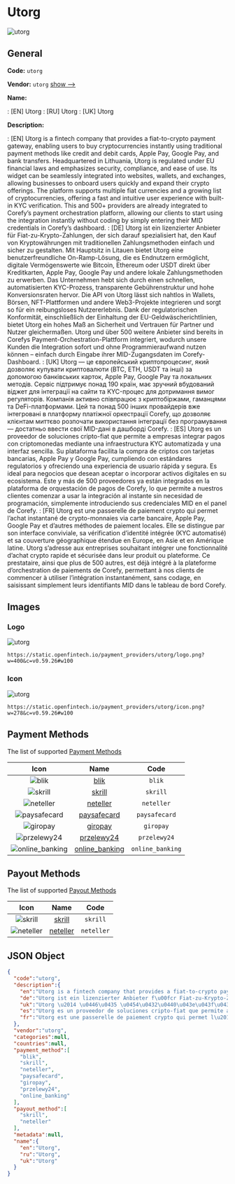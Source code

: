 
# Utorg 
![utorg](https://static.openfintech.io/payment_providers/utorg/logo.png?w=400&c=v0.59.26#w100)  

## General 
 
**Code:** `utorg` 
 
**Vendor:** `utorg` [show -->](/vendors/utorg/) 
 
**Name:** 
 
:	[EN] Utorg 
:	[RU] Utorg 
:	[UK] Utorg 
 
**Description:** 
 
: [EN] Utorg is a fintech company that provides a fiat-to-crypto payment gateway, enabling users to buy cryptocurrencies instantly using traditional payment methods like credit and debit cards, Apple Pay, Google Pay, and bank transfers. Headquartered in Lithuania, Utorg is regulated under EU financial laws and emphasizes security, compliance, and ease of use. Its widget can be seamlessly integrated into websites, wallets, and exchanges, allowing businesses to onboard users quickly and expand their crypto offerings. The platform supports multiple fiat currencies and a growing list of cryptocurrencies, offering a fast and intuitive user experience with built-in KYC verification. This and 500+ providers are already integrated to Corefy’s payment orchestration platform, allowing our clients to start using the integration instantly without coding by simply entering their MID credentials in Corefy’s dashboard. 
: [DE] Utorg ist ein lizenzierter Anbieter für Fiat-zu-Krypto-Zahlungen, der sich darauf spezialisiert hat, den Kauf von Kryptowährungen mit traditionellen Zahlungsmethoden einfach und sicher zu gestalten. Mit Hauptsitz in Litauen bietet Utorg eine benutzerfreundliche On-Ramp-Lösung, die es Endnutzern ermöglicht, digitale Vermögenswerte wie Bitcoin, Ethereum oder USDT direkt über Kreditkarten, Apple Pay, Google Pay und andere lokale Zahlungsmethoden zu erwerben. Das Unternehmen hebt sich durch einen schnellen, automatisierten KYC-Prozess, transparente Gebührenstruktur und hohe Konversionsraten hervor. Die API von Utorg lässt sich nahtlos in Wallets, Börsen, NFT-Plattformen und andere Web3-Projekte integrieren und sorgt so für ein reibungsloses Nutzererlebnis. Dank der regulatorischen Konformität, einschließlich der Einhaltung der EU-Geldwäscherichtlinien, bietet Utorg ein hohes Maß an Sicherheit und Vertrauen für Partner und Nutzer gleichermaßen. Utorg und über 500 weitere Anbieter sind bereits in Corefys Payment-Orchestration-Plattform integriert, wodurch unsere Kunden die Integration sofort und ohne Programmieraufwand nutzen können – einfach durch Eingabe ihrer MID-Zugangsdaten im Corefy-Dashboard. 
: [UK] Utorg — це європейський криптопроцесинг, який дозволяє купувати криптовалюти (BTC, ETH, USDT та інші) за допомогою банківських карток, Apple Pay, Google Pay та локальних методів. Сервіс підтримує понад 190 країн, має зручний вбудований віджет для інтеграції на сайти та KYC-процес для дотримання вимог регуляторів. Компанія активно співпрацює з криптобіржами, гаманцями та DeFi-платформами. Цей та понад 500 інших провайдерів вже інтегровані в платформу платіжної оркестрації Corefy, що дозволяє клієнтам миттєво розпочати використання інтеграції без програмування — достатньо ввести свої MID-дані в дашборді Corefy. 
: [ES] Utorg es un proveedor de soluciones cripto-fiat que permite a empresas integrar pagos con criptomonedas mediante una infraestructura KYC automatizada y una interfaz sencilla. Su plataforma facilita la compra de criptos con tarjetas bancarias, Apple Pay y Google Pay, cumpliendo con estándares regulatorios y ofreciendo una experiencia de usuario rápida y segura. Es ideal para negocios que desean aceptar o incorporar activos digitales en su ecosistema. Este y más de 500 proveedores ya están integrados en la plataforma de orquestación de pagos de Corefy, lo que permite a nuestros clientes comenzar a usar la integración al instante sin necesidad de programación, simplemente introduciendo sus credenciales MID en el panel de Corefy. 
: [FR] Utorg est une passerelle de paiement crypto qui permet l’achat instantané de crypto-monnaies via carte bancaire, Apple Pay, Google Pay et d’autres méthodes de paiement locales. Elle se distingue par son interface conviviale, sa vérification d’identité intégrée (KYC automatisé) et sa couverture géographique étendue en Europe, en Asie et en Amérique latine. Utorg s’adresse aux entreprises souhaitant intégrer une fonctionnalité d’achat crypto rapide et sécurisée dans leur produit ou plateforme. Ce prestataire, ainsi que plus de 500 autres, est déjà intégré à la plateforme d’orchestration de paiements de Corefy, permettant à nos clients de commencer à utiliser l’intégration instantanément, sans codage, en saisissant simplement leurs identifiants MID dans le tableau de bord Corefy. 
 

## Images 

### Logo 
 
![utorg](https://static.openfintech.io/payment_providers/utorg/logo.png?w=400&c=v0.59.26#w100)  

```
https://static.openfintech.io/payment_providers/utorg/logo.png?w=400&c=v0.59.26#w100
```  

### Icon 
 
![utorg](https://static.openfintech.io/payment_providers/utorg/icon.png?w=278&c=v0.59.26#w100)  

```
https://static.openfintech.io/payment_providers/utorg/icon.png?w=278&c=v0.59.26#w100
```  

## Payment Methods 
 
The list of supported [Payment Methods](/payment-methods/) 

|Icon|Name|Code| 
|:---:|:---:|:---:| 
|![blik](https://static.openfintech.io/payment_methods/blik/icon.png?w=278&c=v0.59.26#w100) |[blik](/payment-methods/blik/)|`blik`| 
|![skrill](https://static.openfintech.io/payment_methods/skrill/icon.svg?w=278&c=v0.59.26#w100) |[skrill](/payment-methods/skrill/)|`skrill`| 
|![neteller](https://static.openfintech.io/payment_methods/neteller/icon.png?w=278&c=v0.59.26#w100) |[neteller](/payment-methods/neteller/)|`neteller`| 
|![paysafecard](https://static.openfintech.io/payment_methods/paysafecard/icon.svg?w=278&c=v0.59.26#w100) |[paysafecard](/payment-methods/paysafecard/)|`paysafecard`| 
|![giropay](https://static.openfintech.io/payment_methods/giropay/icon.svg?w=278&c=v0.59.26#w100) |[giropay](/payment-methods/giropay/)|`giropay`| 
|![przelewy24](https://static.openfintech.io/payment_methods/przelewy24/icon.png?w=278&c=v0.59.26#w100) |[przelewy24](/payment-methods/przelewy24/)|`przelewy24`| 
|![online_banking](https://static.openfintech.io/payment_methods/online_banking/icon.svg?w=278&c=v0.59.26#w100) |[online_banking](/payment-methods/online_banking/)|`online_banking`| 
 

## Payout Methods 
 
The list of supported [Payout Methods](/payout-methods/) 

|Icon|Name|Code| 
|:---:|:---:|:---:| 
|![skrill](https://static.openfintech.io/payout_methods/skrill/icon.svg?w=278&c=v0.59.26#w40) |[skrill](payout-methodsskrill/)|`skrill`| 
|![neteller](https://static.openfintech.io/payout_methods/neteller/icon.png?w=278&c=v0.59.26#w40) |[neteller](payout-methodsneteller/)|`neteller`| 
 

## JSON Object 

```json
{
  "code":"utorg",
  "description":{
    "en":"Utorg is a fintech company that provides a fiat-to-crypto payment gateway, enabling users to buy cryptocurrencies instantly using traditional payment methods like credit and debit cards, Apple Pay, Google Pay, and bank transfers. Headquartered in Lithuania, Utorg is regulated under EU financial laws and emphasizes security, compliance, and ease of use. Its widget can be seamlessly integrated into websites, wallets, and exchanges, allowing businesses to onboard users quickly and expand their crypto offerings. The platform supports multiple fiat currencies and a growing list of cryptocurrencies, offering a fast and intuitive user experience with built-in KYC verification. This and 500+ providers are already integrated to Corefy\u2019s payment orchestration platform, allowing our clients to start using the integration instantly without coding by simply entering their MID credentials in Corefy\u2019s dashboard.",
    "de":"Utorg ist ein lizenzierter Anbieter f\u00fcr Fiat-zu-Krypto-Zahlungen, der sich darauf spezialisiert hat, den Kauf von Kryptow\u00e4hrungen mit traditionellen Zahlungsmethoden einfach und sicher zu gestalten. Mit Hauptsitz in Litauen bietet Utorg eine benutzerfreundliche On-Ramp-L\u00f6sung, die es Endnutzern erm\u00f6glicht, digitale Verm\u00f6genswerte wie Bitcoin, Ethereum oder USDT direkt \u00fcber Kreditkarten, Apple Pay, Google Pay und andere lokale Zahlungsmethoden zu erwerben. Das Unternehmen hebt sich durch einen schnellen, automatisierten KYC-Prozess, transparente Geb\u00fchrenstruktur und hohe Konversionsraten hervor. Die API von Utorg l\u00e4sst sich nahtlos in Wallets, B\u00f6rsen, NFT-Plattformen und andere Web3-Projekte integrieren und sorgt so f\u00fcr ein reibungsloses Nutzererlebnis. Dank der regulatorischen Konformit\u00e4t, einschlie\u00dflich der Einhaltung der EU-Geldw\u00e4scherichtlinien, bietet Utorg ein hohes Ma\u00df an Sicherheit und Vertrauen f\u00fcr Partner und Nutzer gleicherma\u00dfen. Utorg und \u00fcber 500 weitere Anbieter sind bereits in Corefys Payment-Orchestration-Plattform integriert, wodurch unsere Kunden die Integration sofort und ohne Programmieraufwand nutzen k\u00f6nnen \u2013 einfach durch Eingabe ihrer MID-Zugangsdaten im Corefy-Dashboard.",
    "uk":"Utorg \u2014 \u0446\u0435 \u0454\u0432\u0440\u043e\u043f\u0435\u0439\u0441\u044c\u043a\u0438\u0439 \u043a\u0440\u0438\u043f\u0442\u043e\u043f\u0440\u043e\u0446\u0435\u0441\u0438\u043d\u0433, \u044f\u043a\u0438\u0439 \u0434\u043e\u0437\u0432\u043e\u043b\u044f\u0454 \u043a\u0443\u043f\u0443\u0432\u0430\u0442\u0438 \u043a\u0440\u0438\u043f\u0442\u043e\u0432\u0430\u043b\u044e\u0442\u0438 (BTC, ETH, USDT \u0442\u0430 \u0456\u043d\u0448\u0456) \u0437\u0430 \u0434\u043e\u043f\u043e\u043c\u043e\u0433\u043e\u044e \u0431\u0430\u043d\u043a\u0456\u0432\u0441\u044c\u043a\u0438\u0445 \u043a\u0430\u0440\u0442\u043e\u043a, Apple Pay, Google Pay \u0442\u0430 \u043b\u043e\u043a\u0430\u043b\u044c\u043d\u0438\u0445 \u043c\u0435\u0442\u043e\u0434\u0456\u0432. \u0421\u0435\u0440\u0432\u0456\u0441 \u043f\u0456\u0434\u0442\u0440\u0438\u043c\u0443\u0454 \u043f\u043e\u043d\u0430\u0434 190 \u043a\u0440\u0430\u0457\u043d, \u043c\u0430\u0454 \u0437\u0440\u0443\u0447\u043d\u0438\u0439 \u0432\u0431\u0443\u0434\u043e\u0432\u0430\u043d\u0438\u0439 \u0432\u0456\u0434\u0436\u0435\u0442 \u0434\u043b\u044f \u0456\u043d\u0442\u0435\u0433\u0440\u0430\u0446\u0456\u0457 \u043d\u0430 \u0441\u0430\u0439\u0442\u0438 \u0442\u0430 KYC-\u043f\u0440\u043e\u0446\u0435\u0441 \u0434\u043b\u044f \u0434\u043e\u0442\u0440\u0438\u043c\u0430\u043d\u043d\u044f \u0432\u0438\u043c\u043e\u0433 \u0440\u0435\u0433\u0443\u043b\u044f\u0442\u043e\u0440\u0456\u0432. \u041a\u043e\u043c\u043f\u0430\u043d\u0456\u044f \u0430\u043a\u0442\u0438\u0432\u043d\u043e \u0441\u043f\u0456\u0432\u043f\u0440\u0430\u0446\u044e\u0454 \u0437 \u043a\u0440\u0438\u043f\u0442\u043e\u0431\u0456\u0440\u0436\u0430\u043c\u0438, \u0433\u0430\u043c\u0430\u043d\u0446\u044f\u043c\u0438 \u0442\u0430 DeFi-\u043f\u043b\u0430\u0442\u0444\u043e\u0440\u043c\u0430\u043c\u0438. \u0426\u0435\u0439 \u0442\u0430 \u043f\u043e\u043d\u0430\u0434 500 \u0456\u043d\u0448\u0438\u0445 \u043f\u0440\u043e\u0432\u0430\u0439\u0434\u0435\u0440\u0456\u0432 \u0432\u0436\u0435 \u0456\u043d\u0442\u0435\u0433\u0440\u043e\u0432\u0430\u043d\u0456 \u0432 \u043f\u043b\u0430\u0442\u0444\u043e\u0440\u043c\u0443 \u043f\u043b\u0430\u0442\u0456\u0436\u043d\u043e\u0457 \u043e\u0440\u043a\u0435\u0441\u0442\u0440\u0430\u0446\u0456\u0457 Corefy, \u0449\u043e \u0434\u043e\u0437\u0432\u043e\u043b\u044f\u0454 \u043a\u043b\u0456\u0454\u043d\u0442\u0430\u043c \u043c\u0438\u0442\u0442\u0454\u0432\u043e \u0440\u043e\u0437\u043f\u043e\u0447\u0430\u0442\u0438 \u0432\u0438\u043a\u043e\u0440\u0438\u0441\u0442\u0430\u043d\u043d\u044f \u0456\u043d\u0442\u0435\u0433\u0440\u0430\u0446\u0456\u0457 \u0431\u0435\u0437 \u043f\u0440\u043e\u0433\u0440\u0430\u043c\u0443\u0432\u0430\u043d\u043d\u044f \u2014 \u0434\u043e\u0441\u0442\u0430\u0442\u043d\u044c\u043e \u0432\u0432\u0435\u0441\u0442\u0438 \u0441\u0432\u043e\u0457 MID-\u0434\u0430\u043d\u0456 \u0432 \u0434\u0430\u0448\u0431\u043e\u0440\u0434\u0456 Corefy.",
    "es":"Utorg es un proveedor de soluciones cripto-fiat que permite a empresas integrar pagos con criptomonedas mediante una infraestructura KYC automatizada y una interfaz sencilla. Su plataforma facilita la compra de criptos con tarjetas bancarias, Apple Pay y Google Pay, cumpliendo con est\u00e1ndares regulatorios y ofreciendo una experiencia de usuario r\u00e1pida y segura. Es ideal para negocios que desean aceptar o incorporar activos digitales en su ecosistema. Este y m\u00e1s de 500 proveedores ya est\u00e1n integrados en la plataforma de orquestaci\u00f3n de pagos de Corefy, lo que permite a nuestros clientes comenzar a usar la integraci\u00f3n al instante sin necesidad de programaci\u00f3n, simplemente introduciendo sus credenciales MID en el panel de Corefy.",
    "fr":"Utorg est une passerelle de paiement crypto qui permet l\u2019achat instantan\u00e9 de crypto-monnaies via carte bancaire, Apple Pay, Google Pay et d\u2019autres m\u00e9thodes de paiement locales. Elle se distingue par son interface conviviale, sa v\u00e9rification d\u2019identit\u00e9 int\u00e9gr\u00e9e (KYC automatis\u00e9) et sa couverture g\u00e9ographique \u00e9tendue en Europe, en Asie et en Am\u00e9rique latine. Utorg s\u2019adresse aux entreprises souhaitant int\u00e9grer une fonctionnalit\u00e9 d\u2019achat crypto rapide et s\u00e9curis\u00e9e dans leur produit ou plateforme. Ce prestataire, ainsi que plus de 500 autres, est d\u00e9j\u00e0 int\u00e9gr\u00e9 \u00e0 la plateforme d\u2019orchestration de paiements de Corefy, permettant \u00e0 nos clients de commencer \u00e0 utiliser l\u2019int\u00e9gration instantan\u00e9ment, sans codage, en saisissant simplement leurs identifiants MID dans le tableau de bord Corefy."
  },
  "vendor":"utorg",
  "categories":null,
  "countries":null,
  "payment_method":[
    "blik",
    "skrill",
    "neteller",
    "paysafecard",
    "giropay",
    "przelewy24",
    "online_banking"
  ],
  "payout_method":[
    "skrill",
    "neteller"
  ],
  "metadata":null,
  "name":{
    "en":"Utorg",
    "ru":"Utorg",
    "uk":"Utorg"
  }
}
```  
